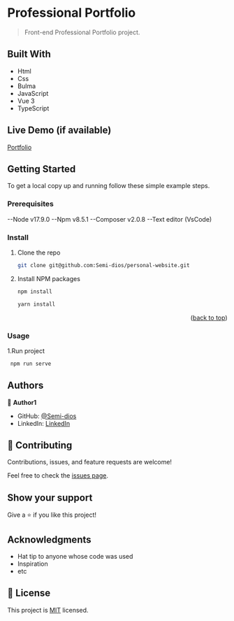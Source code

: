 <a name="readme-top"></a>

# Professional Portfolio

> Front-end Professional Portfolio project.

## Built With

- Html
- Css
- Bulma
- JavaScript
- Vue 3
- TypeScript

## Live Demo (if available)

[Portfolio](https://semi-dios.github.io/analyst-sergio-penagos/)

## Getting Started

To get a local copy up and running follow these simple example steps.

### Prerequisites

--Node v17.9.0
--Npm v8.5.1
--Composer v2.0.8
--Text editor (VsCode)

### Install

1. Clone the repo
   ```sh
   git clone git@github.com:Semi-dios/personal-website.git
   ```
2. Install NPM packages
   ```sh
   npm install
   ```
   ```sh
   yarn install
   ```

<p align="right">(<a href="#readme-top">back to top</a>)</p>

### Usage

1.Run project

```sh
 npm run serve
```

## Authors

👤 **Author1**

- GitHub: [@Semi-dios](https://github.com/Semi-dios)
- LinkedIn: [LinkedIn](https://www.linkedin.com/in/analyst-sergio-penagos/)

## 🤝 Contributing

Contributions, issues, and feature requests are welcome!

Feel free to check the [issues page](https://github.com/Semi-dios/personal-website/issues).

## Show your support

Give a ⭐️ if you like this project!

## Acknowledgments

- Hat tip to anyone whose code was used
- Inspiration
- etc

## 📝 License

This project is [MIT](./LICENSE) licensed.
